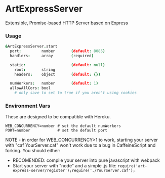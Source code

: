 # ArtExpressServer

Extensible, Promise-based HTTP Server based on Express

### Usage

```coffeescript
&ArtExpressServer.start
  port:         number       (default: 8085)
  handlers:     array        (required)

  static:                    (default: null)
    root:       string
    headers:    object       (default: {})

  numWorkers:   number       (default: 1)
  allowAllCors: bool
    # only save to set to true if you aren't using cookies
```

### Environment Vars

These are designed to be compatible with Heroku.

```
WEB_CONCURRENCY=number # set the default numWorkers
PORT=number            # set the default port
```

NOTE - in order for WEB_CONCURRENCY>1 to work, starting your server with "caf YourServer.caf" won't work due to a bug in CaffeineScript and forking. You should either:

* RECOMENDED: compile your server into pure javascript with webpack
* Start your server with "node" and a simple .js file: `require('art-express-server/register');require('./YourServer.caf');`